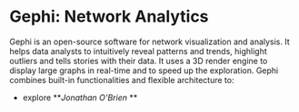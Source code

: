 Gephi: Network Analytics
===============================
Gephi is an open-source software for network visualization and analysis. It helps data analysts to intuitively reveal patterns and trends, highlight outliers and tells stories with their data. It uses a 3D render engine to display large graphs in real-time and to speed up the exploration. Gephi combines built-in functionalities and flexible architecture to:
* explore
***Jonathan O'Brien* **
